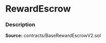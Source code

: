 # RewardEscrow

### Description <a id="description"></a>

**Source:** contracts/BaseRewardEscrowV2.sol

